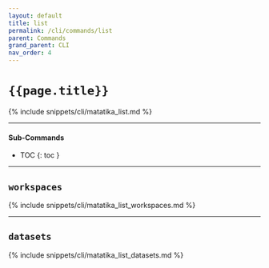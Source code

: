 ```yaml
---
layout: default
title: list
permalink: /cli/commands/list
parent: Commands
grand_parent: CLI
nav_order: 4
---
```


# `{{page.title}}`

{% include snippets/cli/matatika_list.md %}

---

#### Sub-Commands

- TOC
{: toc }

---

## `workspaces`
{% include snippets/cli/matatika_list_workspaces.md %}

---

## `datasets`
{% include snippets/cli/matatika_list_datasets.md %}
